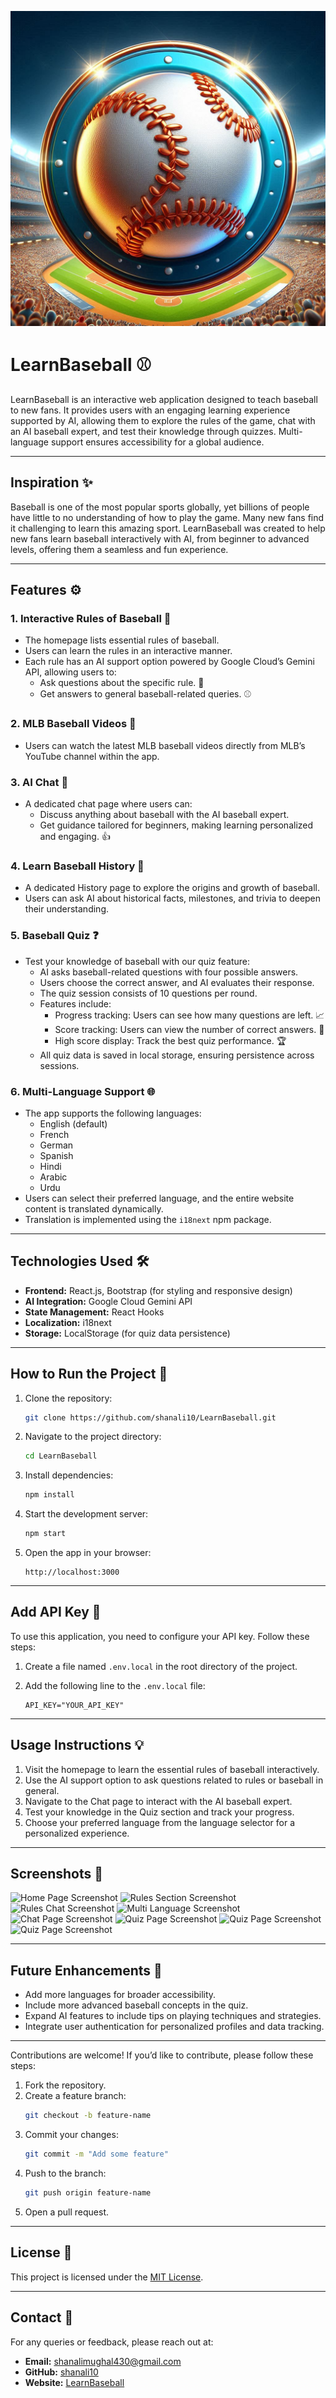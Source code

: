 ![Home Page Screenshot](./src/Images/baseball_logo.jpeg)


# LearnBaseball ⚾

LearnBaseball is an interactive web application designed to teach baseball to new fans. It provides users with an engaging learning experience supported by AI, allowing them to explore the rules of the game, chat with an AI baseball expert, and test their knowledge through quizzes. Multi-language support ensures accessibility for a global audience.

---

## **Inspiration** ✨

Baseball is one of the most popular sports globally, yet billions of people have little to no understanding of how to play the game. Many new fans find it challenging to learn this amazing sport. LearnBaseball was created to help new fans learn baseball interactively with AI, from beginner to advanced levels, offering them a seamless and fun experience.

---
## **Features** ⚙️  

### **1. Interactive Rules of Baseball** 📖  
- The homepage lists essential rules of baseball.  
- Users can learn the rules in an interactive manner.  
- Each rule has an AI support option powered by Google Cloud’s Gemini API, allowing users to:  
  - Ask questions about the specific rule. 🤔  
  - Get answers to general baseball-related queries. ⚾  

### **2. MLB Baseball Videos** 🎥  
- Users can watch the latest MLB baseball videos directly from MLB’s YouTube channel within the app.  

### **3. AI Chat** 💬  
- A dedicated chat page where users can:  
  - Discuss anything about baseball with the AI baseball expert.  
  - Get guidance tailored for beginners, making learning personalized and engaging. 👍  
  
### **4. Learn Baseball History** 📜  
- A dedicated History page to explore the origins and growth of baseball.  
- Users can ask AI about historical facts, milestones, and trivia to deepen their understanding.  

### **5. Baseball Quiz** ❓  
- Test your knowledge of baseball with our quiz feature:  
  - AI asks baseball-related questions with four possible answers.  
  - Users choose the correct answer, and AI evaluates their response.  
  - The quiz session consists of 10 questions per round.  
  - Features include:  
    - Progress tracking: Users can see how many questions are left. 📈  
    - Score tracking: Users can view the number of correct answers. 💯  
    - High score display: Track the best quiz performance. 🏆  
  - All quiz data is saved in local storage, ensuring persistence across sessions.  

### **6. Multi-Language Support** 🌐  
- The app supports the following languages:  
  - English (default)  
  - French  
  - German  
  - Spanish  
  - Hindi  
  - Arabic  
  - Urdu  
- Users can select their preferred language, and the entire website content is translated dynamically. 
- Translation is implemented using the `i18next` npm package.  

---

## **Technologies Used** 🛠️

- **Frontend:** React.js, Bootstrap (for styling and responsive design)
- **AI Integration:** Google Cloud Gemini API
- **State Management:** React Hooks
- **Localization:** i18next
- **Storage:** LocalStorage (for quiz data persistence)

---

## **How to Run the Project** 🚀

1. Clone the repository:
   ```bash
   git clone https://github.com/shanali10/LearnBaseball.git
   ```
2. Navigate to the project directory:
   ```bash
   cd LearnBaseball
   ```
3. Install dependencies:
   ```bash
   npm install
   ```
4. Start the development server:
   ```bash
   npm start
   ```
5. Open the app in your browser:
   ```
   http://localhost:3000
   ```

---

## **Add API Key** 🤖

To use this application, you need to configure your API key. Follow these steps:

1. Create a file named `.env.local` in the root directory of the project.
2. Add the following line to the `.env.local` file:

   ```plaintext
   API_KEY="YOUR_API_KEY"

---

## **Usage Instructions** 💡

1. Visit the homepage to learn the essential rules of baseball interactively.
2. Use the AI support option to ask questions related to rules or baseball in general.
3. Navigate to the Chat page to interact with the AI baseball expert.
4. Test your knowledge in the Quiz section and track your progress.
5. Choose your preferred language from the language selector for a personalized experience.

---

## **Screenshots** 📸

![Home Page Screenshot](./src/Screenshots/home_screenshot.png.png)
![Rules Section Screenshot](./src/Screenshots/rules_screenshot.png.png)
![Rules Chat Screenshot](./src/Screenshots/gameplay_screenshot.png.png)
![Multi Language Screenshot](./src/Screenshots/rule_chat_screenshot.png.png)
![Chat Page Screenshot](./src/Screenshots/general_chat_screenshot.png.png.png)
![Quiz Page Screenshot](./src/Screenshots/history_screenshot.png.png)
![Quiz Page Screenshot](./src/Screenshots/quiz_screenshot.png.png.png)
![Quiz Page Screenshot](./src/Screenshots/multi_language_screenshot.png.png.png)

---

## **Future Enhancements** 🔮

- Add more languages for broader accessibility.
- Include more advanced baseball concepts in the quiz.
- Expand AI features to include tips on playing techniques and strategies.
- Integrate user authentication for personalized profiles and data tracking.

---

Contributions are welcome! If you’d like to contribute, please follow these steps:

1. Fork the repository.
2. Create a feature branch:
   ```bash
   git checkout -b feature-name
   ```
3. Commit your changes:
   ```bash
   git commit -m "Add some feature"
   ```
4. Push to the branch:
   ```bash
   git push origin feature-name
   ```
5. Open a pull request.

---

## **License** 📜

This project is licensed under the [MIT License](LICENSE).

---

## **Contact** 📧

For any queries or feedback, please reach out at:
- **Email:** shanalimughal430@gmail.com
- **GitHub:** [shanali10](https://github.com/shanali10)
- **Website:** [LearnBaseball](https://learnbaseball.firebaseapp.com)
